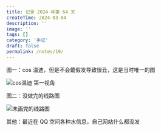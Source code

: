 ```yaml
---
title: 记录 2024 年第 64 天
createTime: 2024-03-04
description: ''
image: ''
tags: []
category: '手记'
draft: false 
permalink: /notes/19/
---
```

图一：cos 温迪，但是不会戴假发导致很丑，这是当时唯一的图

![](https://server.akio.top/api/v2/objects/icon/2wh38glrdbftfdyuph.jpg 'cos温迪 第一视角')

图二：没做完的线路图

![](https://server.akio.top/api/v2/objects/icon/xt1sch84kr8gw7b258.png '未画完的线路图')

其他：最近在 QQ 空间各种水信息，自己网站什么都没发